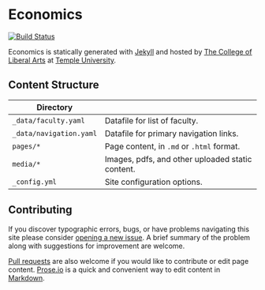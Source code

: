 # Economics

[![Build Status][travis-img]][travis]

Economics is statically generated with [Jekyll](https://jekyllrb.com) and hosted by [The College of Liberal Arts](https://liberalarts.temple.edu) at [Temple University](https://temple.edu).

## Content Structure

| Directory |  |
| --- | --- |
| ````_data/faculty.yaml```` | Datafile for list of faculty. |
| ````_data/navigation.yaml```` | Datafile for primary   navigation links. |
| ````pages/*```` | Page content, in ````.md```` or ````.html```` format. |
| ````media/*```` | Images, pdfs, and other uploaded static content. |
| ````_config.yml```` | Site configuration options. |

## Contributing

If you discover typographic errors, bugs, or have problems navigating this site please consider [opening a new issue][issue]. A brief summary of the problem along with suggestions for improvement are welcome.

[Pull requests][pr] are also welcome if you would like to contribute or edit page content. [Prose.io][prose] is a quick and convenient way to edit content in [Markdown][md].


[travis]: https://travis-ci.org/TULiberalArts/Economics
[travis-img]: https://travis-ci.org/TULiberalArts/Economics.svg?branch=master
[jekyll]: https://https://jekyllrb.com
[issue]: https://github.com/TULiberalArts/Economics/issues
[pr]: https://help.github.com/articles/about-pull-requests/
[prose]: https://prose.io/#TULiberalArts/Economics
[md]: http://whatismarkdown.com/
